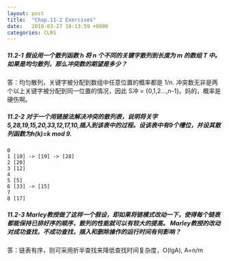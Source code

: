 ```yaml
---
layout: post
title:  "Chap.11-2 Exercises"
date:   2018-03-27 18:13:59 +0800
categories: CLRS
---
```

##### **11.2-1 假设用一个散列函数 h 将 n 个不同的关键字散列到长度为 m 的数组 T 中。如果是均匀散列，那么冲突数的期望是多少？**
答：均匀散列，关键字被分配到数组中任意位置的概率都是 1/n. 冲突数无非是两个以上关键字被分配到同一位置的情况，因此 S冲 = {0,1,2...,n-1}。妈的，概率是硬伤啊。

##### **11.2-2 对于一个用链接法解决冲突的散列表，说明将关字5,28,19,15,20,33,12,17,10,插入到该表中的过程。设该表中有9个槽位，并设其散列函数为h(k)=k mod 9.**

    0
    1 [10] -> [19] -> [28]
    2 [20]
    3 [12]
    4
    5 [5]
    6 [33] -> [15]
    7
    8 [17]

##### **11.2-3 Marley教授做了这样一个假设，即如果将链模式改动一下，使得每个链表都能保持已排好序的顺序，散列的性能就可以有较大的提高。 Marley教授的改动对成功查找，不成功查找，插入和删除操作的运行时间有何影响？**
答：链表有序，则可采用折半查找来降低查找时间复杂度，O(lgA), A=n/m
